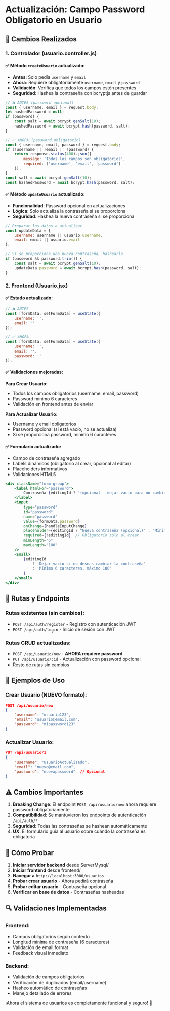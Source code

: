 # Actualización: Campo Password Obligatorio en Usuario

## 🔧 **Cambios Realizados**

### **1. Controlador (usuario.controller.js)**

#### **✅ Método `createUsuario` actualizado:**
- **Antes**: Solo pedía `username` y `email`
- **Ahora**: Requiere obligatoriamente `username`, `email` y `password`
- **Validación**: Verifica que todos los campos estén presentes
- **Seguridad**: Hashea la contraseña con bcryptjs antes de guardar

```javascript
// ❌ ANTES (password opcional)
const { username, email } = request.body;
let hashedPassword = null;
if (password) {
    const salt = await bcrypt.genSalt(10);
    hashedPassword = await bcrypt.hash(password, salt);
}

// ✅ AHORA (password obligatorio)
const { username, email, password } = request.body;
if (!username || !email || !password) {
    return response.status(400).json({
        message: 'Todos los campos son obligatorios',
        required: ['username', 'email', 'password']
    });
}
const salt = await bcrypt.genSalt(10);
const hashedPassword = await bcrypt.hash(password, salt);
```

#### **✅ Método `updateUsuario` actualizado:**
- **Funcionalidad**: Password opcional en actualizaciones
- **Lógica**: Solo actualiza la contraseña si se proporciona
- **Seguridad**: Hashea la nueva contraseña si se proporciona

```javascript
// Preparar los datos a actualizar
const updateData = {
    username: username || usuario.username,
    email: email || usuario.email
};

// Si se proporciona una nueva contraseña, hashearla
if (password && password.trim()) {
    const salt = await bcrypt.genSalt(10);
    updateData.password = await bcrypt.hash(password, salt);
}
```

### **2. Frontend (Usuario.jsx)**

#### **✅ Estado actualizado:**
```javascript
// ❌ ANTES
const [formData, setFormData] = useState({
    username: '',
    email: ''
});

// ✅ AHORA
const [formData, setFormData] = useState({
    username: '',
    email: '',
    password: ''
});
```

#### **✅ Validaciones mejoradas:**

**Para Crear Usuario:**
- Todos los campos obligatorios (username, email, password)
- Password mínimo 6 caracteres
- Validación en frontend antes de enviar

**Para Actualizar Usuario:**
- Username y email obligatorios
- Password opcional (si está vacío, no se actualiza)
- Si se proporciona password, mínimo 6 caracteres

#### **✅ Formulario actualizado:**
- Campo de contraseña agregado
- Labels dinámicos (obligatorio al crear, opcional al editar)
- Placeholders informativos
- Validaciones HTML5

```jsx
<div className="form-group">
    <label htmlFor="password">
        Contraseña {editingId ? '(opcional - dejar vacío para no cambiar)' : ''}:
    </label>
    <input
        type="password"
        id="password"
        name="password"
        value={formData.password}
        onChange={handleInputChange}
        placeholder={editingId ? "Nueva contraseña (opcional)" : "Mínimo 6 caracteres"}
        required={!editingId}  // Obligatorio solo al crear
        minLength="6"
        maxLength="100"
    />
    <small>
        {editingId 
            ? 'Dejar vacío si no deseas cambiar la contraseña' 
            : 'Mínimo 6 caracteres, máximo 100'
        }
    </small>
</div>
```

## 🔐 **Rutas y Endpoints**

### **Rutas existentes (sin cambios):**
- `POST /api/auth/register` - Registro con autenticación JWT
- `POST /api/auth/login` - Inicio de sesión con JWT

### **Rutas CRUD actualizadas:**
- `POST /api/usuario/new` - **AHORA requiere password**
- `PUT /api/usuario/:id` - Actualización con password opcional
- Resto de rutas sin cambios

## 📝 **Ejemplos de Uso**

### **Crear Usuario (NUEVO formato):**
```json
POST /api/usuario/new
{
    "username": "usuario123",
    "email": "usuario@email.com",
    "password": "mipassword123"
}
```

### **Actualizar Usuario:**
```json
PUT /api/usuario/1
{
    "username": "usuarioActualizado",
    "email": "nuevo@email.com",
    "password": "nuevapassword"  // Opcional
}
```

## ⚠️ **Cambios Importantes**

1. **Breaking Change**: El endpoint `POST /api/usuario/new` ahora requiere password obligatoriamente
2. **Compatibilidad**: Se mantuvieron los endpoints de autenticación `/api/auth/*`
3. **Seguridad**: Todas las contraseñas se hashean automáticamente
4. **UX**: El formulario guía al usuario sobre cuándo la contraseña es obligatoria

## 🧪 **Cómo Probar**

1. **Iniciar servidor backend** desde ServerMysql/
2. **Iniciar frontend** desde frontend/
3. **Navegar a** `http://localhost:3000/usuarios`
4. **Probar crear usuario** - Ahora pedirá contraseña
5. **Probar editar usuario** - Contraseña opcional
6. **Verificar en base de datos** - Contraseñas hasheadas

## 🔍 **Validaciones Implementadas**

### **Frontend:**
- Campos obligatorios según contexto
- Longitud mínima de contraseña (6 caracteres)
- Validación de email format
- Feedback visual inmediato

### **Backend:**
- Validación de campos obligatorios
- Verificación de duplicados (email/username)
- Hasheo automático de contraseñas
- Manejo detallado de errores

¡Ahora el sistema de usuarios es completamente funcional y seguro! 🎉
